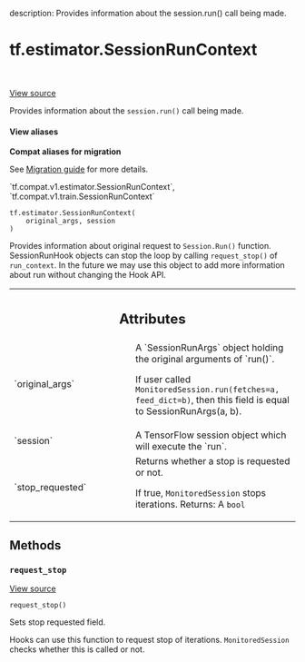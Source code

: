 description: Provides information about the session.run() call being made.

<div itemscope itemtype="http://developers.google.com/ReferenceObject">
<meta itemprop="name" content="tf.estimator.SessionRunContext" />
<meta itemprop="path" content="Stable" />
<meta itemprop="property" content="__init__"/>
<meta itemprop="property" content="request_stop"/>
</div>

# tf.estimator.SessionRunContext

<!-- Insert buttons and diff -->

<table class="tfo-notebook-buttons tfo-api nocontent" align="left">

</table>

<a target="_blank" class="external" href="/code/stable/tensorflow/python/training/session_run_hook.py">View source</a>



Provides information about the `session.run()` call being made.

<section class="expandable">
  <h4 class="showalways">View aliases</h4>
  <p>
<b>Compat aliases for migration</b>
<p>See
<a href="https://www.tensorflow.org/guide/migrate">Migration guide</a> for
more details.</p>
<p>`tf.compat.v1.estimator.SessionRunContext`, `tf.compat.v1.train.SessionRunContext`</p>
</p>
</section>

<pre class="devsite-click-to-copy prettyprint lang-py tfo-signature-link">
<code>tf.estimator.SessionRunContext(
    original_args, session
)
</code></pre>



<!-- Placeholder for "Used in" -->

Provides information about original request to `Session.Run()` function.
SessionRunHook objects can stop the loop by calling `request_stop()` of
`run_context`. In the future we may use this object to add more information
about run without changing the Hook API.



<!-- Tabular view -->
 <table class="responsive fixed orange">
<colgroup><col width="214px"><col></colgroup>
<tr><th colspan="2"><h2 class="add-link">Attributes</h2></th></tr>

<tr>
<td>
`original_args`
</td>
<td>
A `SessionRunArgs` object holding the original arguments of `run()`.

If user called `MonitoredSession.run(fetches=a, feed_dict=b)`, then this
field is equal to SessionRunArgs(a, b).
</td>
</tr><tr>
<td>
`session`
</td>
<td>
A TensorFlow session object which will execute the `run`.
</td>
</tr><tr>
<td>
`stop_requested`
</td>
<td>
Returns whether a stop is requested or not.

If true, `MonitoredSession` stops iterations.
Returns:
  A `bool`
</td>
</tr>
</table>



## Methods

<h3 id="request_stop"><code>request_stop</code></h3>

<a target="_blank" class="external" href="/code/stable/tensorflow/python/training/session_run_hook.py">View source</a>

<pre class="devsite-click-to-copy prettyprint lang-py tfo-signature-link">
<code>request_stop()
</code></pre>

Sets stop requested field.

Hooks can use this function to request stop of iterations.
`MonitoredSession` checks whether this is called or not.



